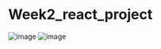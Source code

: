 # Week2_react_project

![image](https://user-images.githubusercontent.com/87912604/176998138-495d9e72-ccfe-440c-9a1a-c82a37cc05cd.png)
![image](https://user-images.githubusercontent.com/87912604/176998152-6aad9655-d5b0-40f4-a49d-47bd8d1d73b9.png)

